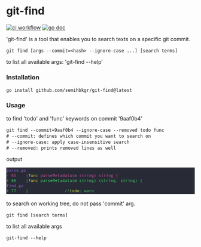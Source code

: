 # git-find

[![ci workflow](https://github.com/semihbkgr/git-find/actions/workflows/ci.yml/badge.svg)](https://github.com/semihbkgr/git-find/actions/workflows/ci.yml)
[![go doc](https://godoc.org/github.com/semihbkgr/git-find?status.png)](https://pkg.go.dev/github.com/semihbkgr/git-find)

'git-find' is a tool that enables you to search texts on a specific git commit.

```shell
git find [args --commit=<hash> --ignore-case ...] [search terms]
```

to list all available args: 'git-find --help'

### Installation

```shell
go install github.com/semihbkgr/git-find@latest
```

### Usage

to find 'todo' and 'func' keywords on commit '9aaf0b4'

```shell
git find --commit=9aaf0b4 --ignore-case --removed todo func
# --commit: defines which commit you want to search on
# --ignore-case: apply case-insensitive search
# --removed: prints removed lines as well
```

output

![output](./output.png)

to search on working tree, do not pass 'commit' arg.

```shell
git find [search terms]
```

to list all available args

```shell
git-find --help
```
